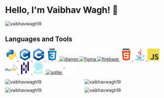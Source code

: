
# Hello, I'm Vaibhav Wagh! 👋

<p align="left"> 
  <img src="https://komarev.com/ghpvc/?username=vaibhavwagh19&label=Profile%20views&color=0e75b6&style=flat" alt="vaibhavwagh19" /> 
</p>




## Languages and Tools

<p align="left">
  <a href="https://www.python.org/" target="_blank" rel="noreferrer">
    <img src="https://raw.githubusercontent.com/devicons/devicon/master/icons/python/python-original.svg" alt="python" width="40" height="40"/>
  </a>
  <a href="https://angular.io" target="_blank" rel="noreferrer">
    <img src="https://raw.githubusercontent.com/devicons/devicon/master/icons/c/c-original.svg" alt="c" width="40" height="40"/>
  </a>
  <a href="https://www.w3schools.com/cpp/" target="_blank" rel="noreferrer">
    <img src="https://raw.githubusercontent.com/devicons/devicon/master/icons/cplusplus/cplusplus-original.svg" alt="cplusplus" width="40" height="40"/>
  </a>
  <a href="https://www.w3schools.com/css/" target="_blank" rel="noreferrer">
    <img src="https://raw.githubusercontent.com/devicons/devicon/master/icons/css3/css3-original-wordmark.svg" alt="css3" width="40" height="40"/>
  </a>
  <a href="https://www.djangoproject.com/" target="_blank" rel="noreferrer">
    <img src="https://cdn.worldvectorlogo.com/logos/django.svg" alt="django" width="40" height="40"/>
  </a>
  <a href="https://www.figma.com/" target="_blank" rel="noreferrer">
    <img src="https://www.vectorlogo.zone/logos/figma/figma-icon.svg" alt="figma" width="40" height="40"/>
  </a>
  <a href="https://firebase.google.com/" target="_blank" rel="noreferrer">
    <img src="https://www.vectorlogo.zone/logos/firebase/firebase-icon.svg" alt="firebase" width="40" height="40"/>
  </a>
  <a href="https://golang.org" target="_blank" rel="noreferrer">
    <img src="https://raw.githubusercontent.com/devicons/devicon/master/icons/html5/html5-original-wordmark.svg" alt="html5" width="40" height="40"/>
  </a>
  <a href="https://www.adobe.com/products/illustrator.html" target="_blank" rel="noreferrer">
    <img src="https://raw.githubusercontent.com/devicons/devicon/master/icons/java/java-original.svg" alt="java" width="40" height="40"/>
  </a>
  <a href="https://developer.mozilla.org/en-US/docs/Web/JavaScript" target="_blank" rel="noreferrer">
    <img src="https://raw.githubusercontent.com/devicons/devicon/master/icons/javascript/javascript-original.svg" alt="javascript" width="40" height="40"/>
  </a>
  <a href="https://www.linux.org/" target="_blank" rel="noreferrer">
    <img src="https://raw.githubusercontent.com/devicons/devicon/master/icons/mysql/mysql-original-wordmark.svg" alt="mysql" width="40" height="40"/>
  </a>
  <a href="https://nodejs.org" target="_blank" rel="noreferrer">
    <img src="https://raw.githubusercontent.com/devicons/devicon/2ae2a900d2f041da66e950e4d48052658d850630/icons/pandas/pandas-original.svg" alt="pandas" width="40" height="40"/>
  </a>
  <a href="https://www.photoshop.com/en" target="_blank" rel="noreferrer">
    <img src="https://raw.githubusercontent.com/devicons/devicon/master/icons/react/react-original-wordmark.svg" alt="react" width="40" height="40"/>
  </a>
  <a href="https://www.sqlite.org/" target="_blank" rel="noreferrer">
    <img src="https://www.vectorlogo.zone/logos/sqlite/sqlite-icon.svg" alt="sqlite" width="40" height="40"/>
  </a>
  <a href="https://tailwindcss.com/" target="_blank" rel="noreferrer">
    <img src="https://raw.githubusercontent.com/devicons/devicon/master/icons/tailwindcss/tailwindcss-original-wordmark.svg" alt="tailwindcss" width="40" height="40"/>
  </a>
</p>


<div style="display: flex; flex-wrap: wrap; gap: 10px; justify-content: center;">
  <div style="flex: 1 1 calc(50% - 10px); box-sizing: border-box;">
    <img src="https://github-readme-stats.vercel.app/api?username=vaibhavwagh19&show_icons=true&locale=en&hide_title=true&hide_border=true&theme=dark" alt="vaibhavwagh19" style="width: 100%;"/>
  </div>
  <div style="flex: 1 1 calc(50% - 10px); box-sizing: border-box;">
    <img src="https://github-readme-stats.vercel.app/api/top-langs?username=vaibhavwagh19&show_icons=true&locale=en&layout=compact&hide_title=true&hide_border=true&theme=dark" alt="vaibhavwagh19" style="width: 100%;"/>
  </div>
  <div style="flex: 1 1 calc(50% - 10px); box-sizing: border-box;">
    <img src="https://github-readme-streak-stats.herokuapp.com/?user=vaibhavwagh19&hide_title=true&hide_border=true&theme=dark" alt="vaibhavwagh19" style="width: 100%;"/>
  </div>
  <div style="flex: 1 1 calc(50% - 10px); box-sizing: border-box;">
    <img src="https://github-profile-summary-cards.vercel.app/api/cards/profile-details?username=vaibhavwagh19&theme=github" alt="vaibhavwagh19" style="width: 100%;"/>
  </div>
</div>

